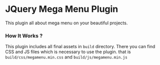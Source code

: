 # JQuery Mega Menu Plugin

This plugin all about mega menu on your beautiful projects.

<h3>How It Works ?</h3>

This plugin includes all final assets in <code>build</code> directory. There you can find CSS and JS files which is necessary to use the plugin. that is <code>build/css/megamenu.min.css</code> and <code>build/js/megamenu.min.js</code>
